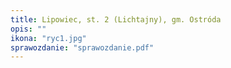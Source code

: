 ```yaml
---
title: Lipowiec, st. 2 (Lichtajny), gm. Ostróda
opis: ""
ikona: "ryc1.jpg"
sprawozdanie: "sprawozdanie.pdf"
---
```

